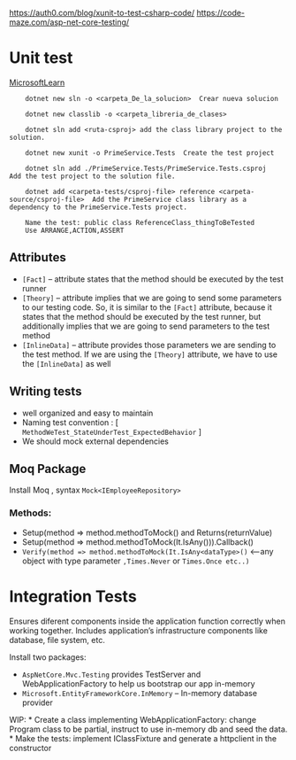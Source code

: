 https://auth0.com/blog/xunit-to-test-csharp-code/
https://code-maze.com/asp-net-core-testing/

# Unit test 
  [MicrosoftLearn](https://docs.microsoft.com/en-us/dotnet/core/testing/unit-testing-with-dotnet-test)
```
    dotnet new sln -o <carpeta_De_la_solucion>  Crear nueva solucion

    dotnet new classlib -o <carpeta_libreria_de_clases> 

    dotnet sln add <ruta-csproj> add the class library project to the solution.

    dotnet new xunit -o PrimeService.Tests  Create the test project

    dotnet sln add ./PrimeService.Tests/PrimeService.Tests.csproj   Add the test project to the solution file.

    dotnet add <carpeta-tests/csproj-file> reference <carpeta-source/csproj-file>  Add the PrimeService class library as a dependency to the PrimeService.Tests project.

    Name the test: public class ReferenceClass_thingToBeTested
    Use ARRANGE,ACTION,ASSERT
```

## Attributes

* `[Fact]` – attribute states that the method should be executed by the test runner 
*    `[Theory]` – attribute implies that we are going to send some parameters to our testing code. So, it is similar to the `[Fact]` attribute, because it states that the method should be executed by the test runner, but additionally implies that we are going to send parameters to the test method
*    `[InlineData]` – attribute provides those parameters we are sending to the test method. If we are using the `[Theory]` attribute, we have to use the `[InlineData]` as well

## Writing tests
  * well organized and easy to maintain
  * Naming test convention : [ `MethodWeTest_StateUnderTest_ExpectedBehavior` ]
  * We should mock external dependencies

## Moq Package
  Install Moq , syntax `Mock<IEmployeeRepository>`
  ### Methods:
  * Setup(method => method.methodToMock() and Returns(returnValue)
  * Setup(method => method.methodToMock(It.IsAny<dataType>())).Callback()
  * `Verify(method => method.methodToMock(It.IsAny<dataType>()` <--any object with type parameter
  `,Times.Never` or `Times.Once etc..)`

# Integration Tests  
Ensures diferent components inside the application function correctly when working together.
Includes application’s infrastructure components like database, file system, etc.
  
  Install two packages:
  * `AspNetCore.Mvc.Testing` provides TestServer and WebApplicationFactory to help us bootstrap our app in-memory
  * `Microsoft.EntityFrameworkCore.InMemory` – In-memory database provider

  WIP:
    * Create a class implementing WebApplicationFactory: change Program class to be partial, instruct to use in-memory db and seed the data.
    * Make the tests: implement IClassFixture and generate a httpclient in the constructor